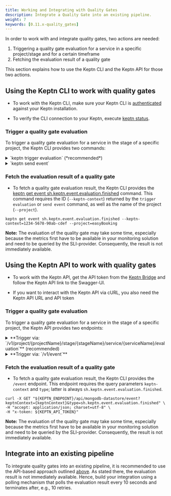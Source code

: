 ```yaml
---
title: Working and Integrating with Quality Gates
description: Integrate a Quality Gate into an existing pipeline.
weight: 7
keywords: [0.11.x-quality_gates]
---
```


In order to work with and integrate quality gates, two actions are needed:

1. Triggering a quality gate evaluation for a service in a specific project/stage and for a certain timeframe
1. Fetching the evaluation result of a quality gate 

This section explains how to use the Keptn CLI and the Keptn API for those two actions.

## Using the Keptn CLI to work with quality gates

* To work with the Keptn CLI, make sure your Keptn CLI is [authenticated](../../operate/install/#authenticate-keptn-cli) against your Keptn installation.

* To verify the CLI connection to your Keptn, execute [keptn status](../../reference/cli/commands/keptn_status/).

### Trigger a quality gate evaluation

To trigger a quality gate evaluation for a service in the stage of a specific project, the Keptn CLI provides two commands: 

<details><summary>`keptn trigger evaluation` (*recommended*)</summary>
<p>

* The [keptn trigger evaluation](../../reference/cli/commands/keptn_trigger_evaluation/) command allows specifying the timeframe of the evaluation using the `--start`, `--end`, or `timeframe` flags. 

* To trigger a quality gate evaluation with a timeframe of `5` minutes starting at `2020-12-31T10:00:00`, use the following example:

```console
keptn trigger evaluation --project=easyBooking --stage=quality_assurance --service=booking --start=2020-12-31T11:59:59 --timeframe=5m
```

* This command returns a unique ID (`keptn-context`) that is required to retrieve the evaluation result. 

</p>
</details>

<details><summary>`keptn send event`</summary>
<p>

* First, specify a valid Keptn CloudEvent of type [sh.keptn.event.<stage>.evaluation.triggered](https://github.com/keptn/spec/blob/0.2.2/cloudevents.md#evaluation-triggered) and store it as JSON file, e.g., `trigger_quality_gate.json`. Choose one of the following three options to specify the event: 

    * *Option 1 - Define start and end time to evaluate:*
      ```json
      {
        "source": "keptn-cli",
        "specversion": "1.0",
        "type": "sh.keptn.event.quality_assurance.evaluation.triggered",
        "contenttype": "application/json",
        "data": {
          "evaluation": {
            "start": "2020-09-01T08:31:06Z",
            "end": "2020-09-01T08:36:06Z"
          },
          "labels": {
            "buildId": "build-17",
            "owner": "JohnDoe",
            "testNo": "47-11"
          },
          "project": "easyBooking",
          "service": "booking",
          "stage": "quality_assurance"
        }
      }
      ```

    * *Option 2 - Define time frame to evaluate*
      ```json
      {
        "source": "keptn-cli",
        "specversion": "1.0",
        "type": "sh.keptn.event.quality_assurance.evaluation.triggered",
        "contenttype": "application/json",
        "data": {
          "evaluation": {
            "timeframe": "5m"
          },
          "labels": {
            "buildId": "build-17",
            "owner": "JohnDoe",
            "testNo": "47-11"
          },
          "project": "easyBooking",
          "service": "booking",
          "stage": "quality_assurance"
        }
      }
      ```

    * *Option 3 - Define start and end time of previous test*
      ```json
      {
        "source": "keptn-cli",
        "specversion": "1.0",
        "type": "sh.keptn.event.quality_assurance.evaluation.triggered",
        "contenttype": "application/json",
        "data": {
          "test": {
            "start": "2020-09-01T08:31:06Z",
            "end": "2020-09-01T08:36:06Z"
          },
          "labels": {
            "buildId": "build-17",
            "owner": "JohnDoe",
            "testNo": "47-11"
          },
          "project": "easyBooking",
          "service": "booking",
          "stage": "quality_assurance"
        }
      }
      ```

* Trigger a quality gate evaluation by sending the CloudEvent to Keptn using the [keptn send event](../../reference/cli/commands/keptn_send_event/) command:

```console
keptn send event --file=trigger_quality_gate.json 
```

* This command returns a unique ID (`keptn-context`) that is required to retrieve the evaluation result. 

</p>
</details>

### Fetch the evaluation result of a quality gate

* To fetch a quality gate evaluation result, the Keptn CLI provides the [keptn get event sh.keptn.event.evaluation.finished](../../reference/cli/commands/keptn_get_event/) command. This command requires the ID (`--keptn-context`) returned by the `trigger evaluation` or `send event` command, as well as the name of the project (`--project`).

```console
keptn get event sh.keptn.event.evaluation.finished --keptn-context=1234-5678-90ab-cdef --project=easyBooking
```

**Note:** The evaluation of the quality gate may take some time, especially because the metrics first have to be available in your monitoring solution and need to be queried by the SLI-provider. Consequently, the result is not immediately available.

## Using the Keptn API to work with quality gates

* To work with the Keptn API, get the API token from the [Keptn Bridge]() and follow the Keptn API link to the Swagger-UI. 

* If you want to interact with the Keptn API via cURL, you also need the Keptn API URL and API token

### Trigger a quality gate evaluation 

To trigger a quality gate evaluation for a service in the stage of a specific project, the Keptn API provides two endpoints: 


<details><summary>**Trigger via: `/v1/project/{projectName}/stage/{stageName}/service/{serviceName}/evaluation`** (recommended)</summary>
<p>

* This endpoint requires the path parameters `projectName`, `stageName`, and `serviceName`: `/api/v1/project/{projectName}/stage/{stageName}/service/{serviceName}/evaluation`

* The required payload allows you to set the `start`, `end`, and `timeframe` (choose either the `end` or `timeframe` parameter):

```json
{
    "start": "2020-09-28T07:00:00",     // required
    "end": "2020-09-28T07:05:00",       // cannot be used in combination with 'timeframe'
    "timeframe": "5m",                  // cannot be used in combination with 'to'
    "labels": {
      "buildId": "build-17",
      "owner": "JohnDoe",
      "testNo": "47-11"
    }
}
```

* Trigger a quality gate evaluation with a POST request:

```console
curl -X POST "${KEPTN_ENDPOINT}/v1/project/easyBooking/stage/quality_assurance/service/booking/evaluation" \
-H "accept: application/json; charset=utf-8" \
-H "x-token: ${KEPTN_API_TOKEN}" \
-H "Content-Type: application/json; charset=utf-8" \
-d "{ \"start\": \"2020-09-28T07:00:00\", \"timeframe\": \"5m\", \"labels\":{\"buildId\":\"build-17\",\"owner\":\"JohnDoe\",\"testNo\":\"47-11\"}}"
```

* The endpoint returns a unique ID (`keptn-context`) that is required to retrieve the evaluation result. (**Note:** The response also contains a *token* that is required to open a WebSocket communication. This token is not needed now.)


</p>
</details>

<details><summary>**Trigger via: `/v1/event`**</summary>
<p>

* Specify a valid Keptn CloudEvent of type [sh.keptn.event.[stage].evaluation.triggered](https://github.com/keptn/spec/blob/0.2.2/cloudevents.md#evaluation.triggered) and store it as JSON file, e.g., `trigger_quality_gate.json`. Choose one of the following three options to specify the event: 

    * *Option 1 - Define start and end time to evaluate:*
      ```json
      {
        "source": "keptn-cli",
        "specversion": "1.0",
        "type": "sh.keptn.event.quality_assurance.evaluation.triggered",
        "contenttype": "application/json",
        "data": {
          "evaluation": {
            "start": "2020-09-01T08:31:06Z",
            "end": "2020-09-01T08:36:06Z"
          },
          "labels": {
            "buildId": "build-17",
            "owner": "JohnDoe",
            "testNo": "47-11"
          },
          "project": "easyBooking",
          "service": "booking",
          "stage": "quality_assurance"
        }
      }
      ```

    * *Option 2 - Define time frame to evaluate*
      ```json
      {
        "source": "keptn-cli",
        "specversion": "1.0",
        "type": "sh.keptn.event.quality_assurance.evaluation.triggered",
        "contenttype": "application/json",
        "data": {
          "evaluation": {
            "timeframe": "5m"
          },
          "labels": {
            "buildId": "build-17",
            "owner": "JohnDoe",
            "testNo": "47-11"
          },
          "project": "easyBooking",
          "service": "booking",
          "stage": "quality_assurance"
        }
      }
      ```

    * *Option 3 - Define start and end time of previous test*
      ```json
      {
        "source": "keptn-cli",
        "specversion": "1.0",
        "type": "sh.keptn.event.quality_assurance.evaluation.triggered",
        "contenttype": "application/json",
        "data": {
          "test": {
            "start": "2020-09-01T08:31:06Z",
            "end": "2020-09-01T08:36:06Z"
          },
          "labels": {
            "buildId": "build-17",
            "owner": "JohnDoe",
            "testNo": "47-11"
          },
          "project": "easyBooking",
          "service": "booking",
          "stage": "quality_assurance"
        }
      }
      ```

* Trigger a quality gate evaluation with a POST request on `/event`:

```console
curl -X POST "${KEPTN_ENDPOINT}/v1/event" \
-H "accept: application/json; charset=utf-8" \
-H "x-token: ${KEPTN_API_TOKEN}" \
-H "Content-Type: application/json; charset=utf-8" \
-d @./trigger_quality_gate.json
```

* The endpoint returns a unique ID (`keptn-context`) that is required to retrieve the evaluation result. (**Note:** The response also contains a *token* that is required to open a WebSocket communication. This token is not needed now.)

</p>
</details>

### Fetch the evaluation result of a quality gate 

* To fetch a quality gate evaluation result, the Keptn CLI provides the `/event` endpoint. This endpoint requires the query parameters `keptn-context` and `type`; latter is always `sh.keptn.event.evaluation.finished`. 

```console
curl -X GET "${KEPTN_ENDPOINT}/api/mongodb-datastore/event?keptnContext={keptnContext}&type=sh.keptn.event.evaluation.finished" \
-H "accept: application/json; charset=utf-8" \
-H "x-token: ${KEPTN_API_TOKEN}"
```

**Note:** The evaluation of the quality gate may take some time, especially because the metrics first have to be available in your monitoring solution and need to be queried by the SLI-provider. Consequently, the result is not immediately available.

## Integrate into an existing pipeline

To integrate quality gates into an existing pipeline, it is recommended to use the API-based approach outlined [above](./#using-the-keptn-api-to-work-with-quality-gates). As stated there, the evaluation result is not immediately available. Hence, build your integration using a polling mechanism that polls the evaluation result every 10 seconds and terminates after, e.g., 10 retries. 

